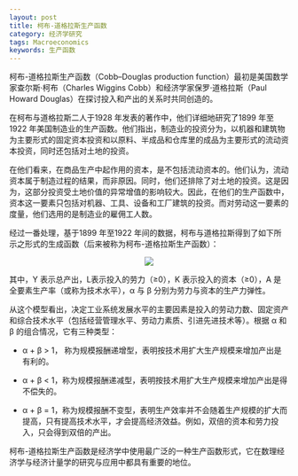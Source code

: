 ```yaml
---
layout: post
title: 柯布-道格拉斯生产函数
category: 经济学研究
tags: Macroeconomics
keywords: 生产函数
---
```



柯布-道格拉斯生产函数（Cobb–Douglas production function）最初是美国数学家查尔斯·柯布（Charles Wiggins Cobb）和经济学家保罗·道格拉斯（Paul Howard Douglas）在探讨投入和产出的关系时共同创造的。

在柯布与道格拉斯二人于1928 年发表的著作中，他们详细地研究了1899 年至1922 年美国制造业的生产函数。他们指出，制造业的投资分为，以机器和建筑物为主要形式的固定资本投资和以原料、半成品和仓库里的成品为主要形式的流动资本投资，同时还包括对土地的投资。

在他们看来，在商品生产中起作用的资本，是不包括流动资本的。他们认为，流动资本属于制造过程的结果，而非原因。同时，他们还排除了对土地的投资。这是因为，这部分投资受土地价值的异常增值的影响较大。因此，在他们的生产函数中，资本这一要素只包括对机器、工具、设备和工厂建筑的投资。而对劳动这一要素的度量，他们选用的是制造业的雇佣工人数。

经过一番处理，基于1899 年至1922 年间的数据，柯布与道格拉斯得到了如下所示之形式的生成函数（后来被称为柯布-道格拉斯生产函数）：

<p align="center">
<img src="https://fzuo.github.io/assets/img/cobb_func.png", heighth="50">
</p>

其中，Y 表示总产出，L表示投入的劳力（≥0），K 表示投入的资本（≥0），A 是全要素生产率（或称为技术水平），α 与 β 分别为劳力与资本的生产力弹性。

从这个模型看出，决定工业系统发展水平的主要因素是投入的劳动力数、固定资产和综合技术水平（包括经营管理水平、劳动力素质、引进先进技术等）。根据 α 和 β 的组合情况，它有三种类型：

- α + β > 1， 称为规模报酬递增型，表明按技术用扩大生产规模来增加产出是有利的。

- α + β < 1，称为规模报酬递减型，表明按技术用扩大生产规模来增加产出是得不偿失的。

- α + β = 1，称为规模报酬不变型，表明生产效率并不会随着生产规模的扩大而提高，只有提高技术水平，才会提高经济效益。例如，双倍的资本和劳力投入，只会得到双倍的产出。

柯布-道格拉斯生产函数是经济学中使用最广泛的一种生产函数形式，它在数理经济学与经济计量学的研究与应用中都具有重要的地位。

